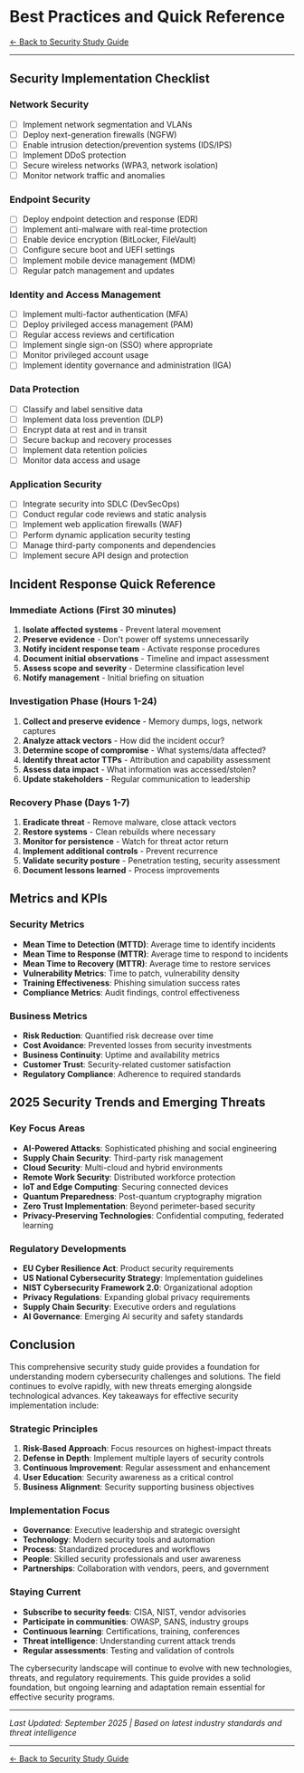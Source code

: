 # Best Practices and Quick Reference

[← Back to Security Study Guide](README.md)

---

## Security Implementation Checklist

### Network Security
- [ ] Implement network segmentation and VLANs
- [ ] Deploy next-generation firewalls (NGFW)
- [ ] Enable intrusion detection/prevention systems (IDS/IPS)
- [ ] Implement DDoS protection
- [ ] Secure wireless networks (WPA3, network isolation)
- [ ] Monitor network traffic and anomalies

### Endpoint Security
- [ ] Deploy endpoint detection and response (EDR)
- [ ] Implement anti-malware with real-time protection
- [ ] Enable device encryption (BitLocker, FileVault)
- [ ] Configure secure boot and UEFI settings
- [ ] Implement mobile device management (MDM)
- [ ] Regular patch management and updates

### Identity and Access Management
- [ ] Implement multi-factor authentication (MFA)
- [ ] Deploy privileged access management (PAM)
- [ ] Regular access reviews and certification
- [ ] Implement single sign-on (SSO) where appropriate
- [ ] Monitor privileged account usage
- [ ] Implement identity governance and administration (IGA)

### Data Protection
- [ ] Classify and label sensitive data
- [ ] Implement data loss prevention (DLP)
- [ ] Encrypt data at rest and in transit
- [ ] Secure backup and recovery processes
- [ ] Implement data retention policies
- [ ] Monitor data access and usage

### Application Security
- [ ] Integrate security into SDLC (DevSecOps)
- [ ] Conduct regular code reviews and static analysis
- [ ] Implement web application firewalls (WAF)
- [ ] Perform dynamic application security testing
- [ ] Manage third-party components and dependencies
- [ ] Implement secure API design and protection

## Incident Response Quick Reference

### Immediate Actions (First 30 minutes)
1. **Isolate affected systems** - Prevent lateral movement
2. **Preserve evidence** - Don't power off systems unnecessarily
3. **Notify incident response team** - Activate response procedures
4. **Document initial observations** - Timeline and impact assessment
5. **Assess scope and severity** - Determine classification level
6. **Notify management** - Initial briefing on situation

### Investigation Phase (Hours 1-24)
1. **Collect and preserve evidence** - Memory dumps, logs, network captures
2. **Analyze attack vectors** - How did the incident occur?
3. **Determine scope of compromise** - What systems/data affected?
4. **Identify threat actor TTPs** - Attribution and capability assessment
5. **Assess data impact** - What information was accessed/stolen?
6. **Update stakeholders** - Regular communication to leadership

### Recovery Phase (Days 1-7)
1. **Eradicate threat** - Remove malware, close attack vectors
2. **Restore systems** - Clean rebuilds where necessary
3. **Monitor for persistence** - Watch for threat actor return
4. **Implement additional controls** - Prevent recurrence
5. **Validate security posture** - Penetration testing, security assessment
6. **Document lessons learned** - Process improvements

## Metrics and KPIs

### Security Metrics
- **Mean Time to Detection (MTTD)**: Average time to identify incidents
- **Mean Time to Response (MTTR)**: Average time to respond to incidents
- **Mean Time to Recovery (MTTR)**: Average time to restore services
- **Vulnerability Metrics**: Time to patch, vulnerability density
- **Training Effectiveness**: Phishing simulation success rates
- **Compliance Metrics**: Audit findings, control effectiveness

### Business Metrics
- **Risk Reduction**: Quantified risk decrease over time
- **Cost Avoidance**: Prevented losses from security investments
- **Business Continuity**: Uptime and availability metrics
- **Customer Trust**: Security-related customer satisfaction
- **Regulatory Compliance**: Adherence to required standards

## 2025 Security Trends and Emerging Threats

### Key Focus Areas
- **AI-Powered Attacks**: Sophisticated phishing and social engineering
- **Supply Chain Security**: Third-party risk management
- **Cloud Security**: Multi-cloud and hybrid environments
- **Remote Work Security**: Distributed workforce protection
- **IoT and Edge Computing**: Securing connected devices
- **Quantum Preparedness**: Post-quantum cryptography migration
- **Zero Trust Implementation**: Beyond perimeter-based security
- **Privacy-Preserving Technologies**: Confidential computing, federated learning

### Regulatory Developments
- **EU Cyber Resilience Act**: Product security requirements
- **US National Cybersecurity Strategy**: Implementation guidelines
- **NIST Cybersecurity Framework 2.0**: Organizational adoption
- **Privacy Regulations**: Expanding global privacy requirements
- **Supply Chain Security**: Executive orders and regulations
- **AI Governance**: Emerging AI security and safety standards

## Conclusion

This comprehensive security study guide provides a foundation for understanding modern cybersecurity challenges and solutions. The field continues to evolve rapidly, with new threats emerging alongside technological advances. Key takeaways for effective security implementation include:

### Strategic Principles
1. **Risk-Based Approach**: Focus resources on highest-impact threats
2. **Defense in Depth**: Implement multiple layers of security controls
3. **Continuous Improvement**: Regular assessment and enhancement
4. **User Education**: Security awareness as a critical control
5. **Business Alignment**: Security supporting business objectives

### Implementation Focus
- **Governance**: Executive leadership and strategic oversight
- **Technology**: Modern security tools and automation
- **Process**: Standardized procedures and workflows
- **People**: Skilled security professionals and user awareness
- **Partnerships**: Collaboration with vendors, peers, and government

### Staying Current
- **Subscribe to security feeds**: CISA, NIST, vendor advisories
- **Participate in communities**: OWASP, SANS, industry groups
- **Continuous learning**: Certifications, training, conferences
- **Threat intelligence**: Understanding current attack trends
- **Regular assessments**: Testing and validation of controls

The cybersecurity landscape will continue to evolve with new technologies, threats, and regulatory requirements. This guide provides a solid foundation, but ongoing learning and adaptation remain essential for effective security programs.

---

*Last Updated: September 2025 | Based on latest industry standards and threat intelligence*

---

[← Back to Security Study Guide](README.md)